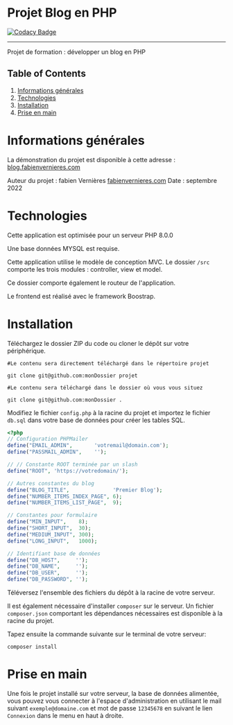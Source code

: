 # Projet Blog en PHP

[![Codacy Badge](https://api.codacy.com/project/badge/Grade/c57e8e56eb1346aea85de0f08c8f1785)](https://app.codacy.com/gh/fabienVernieres/blog?utm_source=github.com&utm_medium=referral&utm_content=fabienVernieres/blog&utm_campaign=Badge_Grade_Settings)

---

Projet de formation : développer un blog en PHP

## Table of Contents

1. [Informations générales](#informations-generales)
2. [Technologies](#technologies)
3. [Installation](#installation)
4. [Prise en main](#prise-en-main)

# Informations générales

La démonstration du projet est disponible à cette adresse :
[blog.fabienvernieres.com](https://blog.fabienvernieres.com)

Auteur du projet : fabien Vernières
[fabienvernieres.com](https://fabienvernieres.com)
Date : septembre 2022

# Technologies

Cette application est optimisée pour un serveur PHP 8.0.0

Une base données MYSQL est requise.

Cette application utilise le modèle de conception MVC.
Le dossier `/src` comporte les trois modules : controller, view et model.

Ce dossier comporte également le routeur de l'application.

Le frontend est réalisé avec le framework Boostrap.

# Installation

Téléchargez le dossier ZIP du code ou cloner le dépôt sur votre périphérique.

```text
#Le contenu sera directement téléchargé dans le répertoire projet

git clone git@github.com:monDossier projet

#Le contenu sera téléchargé dans le dossier où vous vous situez

git clone git@github.com:monDossier .
```

Modifiez le fichier `config.php` à la racine du projet et importez le fichier `db.sql` dans votre base de données pour créer les tables SQL.

```php
<?php
// Configuration PHPMailer
define("EMAIL_ADMIN",       'votremail@domain.com');
define("PASSMAIL_ADMIN",    '');

// // Constante ROOT terminée par un slash
define("ROOT", 'https://votredomain/');

// Autres constantes du blog
define("BLOG_TITLE",              'Premier Blog');
define("NUMBER_ITEMS_INDEX_PAGE", 6);
define("NUMBER_ITEMS_LIST_PAGE",  9);

// Constantes pour formulaire
define("MIN_INPUT",    8);
define("SHORT_INPUT",  30);
define("MEDIUM_INPUT", 300);
define("LONG_INPUT",   1000);

// Identifiant base de données
define("DB_HOST",     '');
define("DB_NAME",     '');
define("DB_USER",     '');
define("DB_PASSWORD", '');
```

Téléversez l'ensemble des fichiers du dépôt à la racine de votre serveur.

Il est également nécessaire d'installer `composer` sur le serveur. Un fichier `composer.json` comportant les dépendances nécessaires est disponible à la racine du projet.

Tapez ensuite la commande suivante sur le terminal de votre serveur:

```text
composer install
```

# Prise en main

Une fois le projet installé sur votre serveur, la base de données alimentée, vous pouvez vous connecter à l'espace d'administration en utilisant le mail suivant `exemple@domaine.com` et mot de passe `12345678` en suivant le lien `Connexion` dans le menu en haut à droite.
